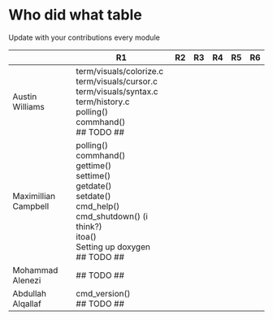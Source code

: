 # Who did what table
Update with your contributions every module

|                      | R1         | R2  | R3  | R4  | R5  | R6  |
| -------------------- | ---------- | --- | --- | --- | --- | --- |
| Austin Williams      | term/visuals/colorize.c <br> term/visuals/cursor.c <br> term/visuals/syntax.c <br> term/history.c <br> polling() <br> commhand() <br> ## TODO ## |     |     |     |     |     |
| Maximillian Campbell | polling() <br> commhand() <br> gettime() <br> settime() <br> getdate() <br> setdate() <br> cmd_help() <br> cmd_shutdown() (i think?) <br> itoa() <br> Setting up doxygen <br> ## TODO ## |     |     |     |     |     |
| Mohammad Alenezi     | ## TODO ## |     |     |     |     |     |
| Abdullah Alqallaf    | cmd_version() <br> ## TODO ## |     |     |     |     |     |
